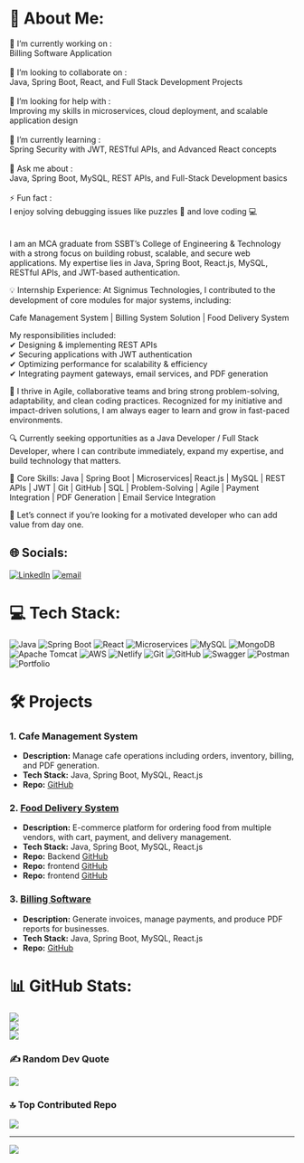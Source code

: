 # 💫 About Me:
🔭 I’m currently working on :<br>Billing Software Application <br><br>👯 I’m looking to collaborate on :<br>Java, Spring Boot, React, and Full Stack Development Projects<br><br>🤝 I’m looking for help with :<br>Improving my skills in microservices, cloud deployment, and scalable application design<br><br>🌱 I’m currently learning :<br>Spring Security with JWT, RESTful APIs, and Advanced React concepts<br><br>💬 Ask me about :<br>Java, Spring Boot, MySQL, REST APIs, and Full-Stack Development basics<br><br>⚡ Fun fact :<br>I enjoy solving debugging issues like puzzles 🧩 and love coding 💻<br><br>     
I am an MCA graduate from SSBT’s College of Engineering & Technology with a strong focus on building robust, scalable, and secure web applications. My expertise lies in Java, Spring Boot, React.js, MySQL, RESTful APIs, and JWT-based authentication.

💡 Internship Experience:
At Signimus Technologies, I contributed to the development of core modules for major systems, including:

Cafe Management System | Billing System Solution | Food Delivery System

My responsibilities included:<br>
✔ Designing & implementing REST APIs <br>
✔ Securing applications with JWT authentication <br>
✔ Optimizing performance for scalability & efficiency <br>
✔ Integrating payment gateways, email services, and PDF generation <br>

🌱 I thrive in Agile, collaborative teams and bring strong problem-solving, adaptability, and clean coding practices. Recognized for my initiative and impact-driven solutions, I am always eager to learn and grow in fast-paced environments.

🔍 Currently seeking opportunities as a Java Developer / Full Stack Developer, where I can contribute immediately, expand my expertise, and build technology that matters.

💼 Core Skills:
Java | Spring Boot | Microservices| React.js | MySQL | REST APIs | JWT | Git | GitHub | SQL | Problem-Solving | Agile | Payment Integration | PDF Generation | Email Service Integration

📩 Let’s connect if you’re looking for a motivated developer who can add value from day one.



## 🌐 Socials:
[![LinkedIn](https://img.shields.io/badge/LinkedIn-%230077B5.svg?logo=linkedin&logoColor=white)](https://linkedin.com/in/https://www.linkedin.com/in/kunal-pardeshi-ba3627250/) 
[![email](https://img.shields.io/badge/Email-D14836?logo=gmail&logoColor=white)](mailto:kpardeshi433@gmail.com) 

# 💻 Tech Stack:
![Java](https://img.shields.io/badge/java-%23ED8B00.svg?style=for-the-badge&logo=openjdk&logoColor=white) 
![Spring Boot](https://img.shields.io/badge/springboot-%236DB33F.svg?style=for-the-badge&logo=springboot&logoColor=white) 
![React](https://img.shields.io/badge/react-%2320232a.svg?style=for-the-badge&logo=react&logoColor=%2361DAFB) 
![Microservices](https://img.shields.io/badge/Microservices-%23007396.svg?style=for-the-badge&logoColor=white) 
![MySQL](https://img.shields.io/badge/mysql-4479A1.svg?style=for-the-badge&logo=mysql&logoColor=white) 
![MongoDB](https://img.shields.io/badge/MongoDB-%234ea94b.svg?style=for-the-badge&logo=mongodb&logoColor=white) 
![Apache Tomcat](https://img.shields.io/badge/apache%20tomcat-%23F8DC75.svg?style=for-the-badge&logo=apache-tomcat&logoColor=black) 
![AWS](https://img.shields.io/badge/AWS-%23FF9900.svg?style=for-the-badge&logo=amazon-aws&logoColor=white) 
![Netlify](https://img.shields.io/badge/netlify-%23000000.svg?style=for-the-badge&logo=netlify&logoColor=#00C7B7) 
![Git](https://img.shields.io/badge/git-%23F05033.svg?style=for-the-badge&logo=git&logoColor=white) 
![GitHub](https://img.shields.io/badge/github-%23121011.svg?style=for-the-badge&logo=github&logoColor=white) 
![Swagger](https://img.shields.io/badge/-Swagger-%23Clojure?style=for-the-badge&logo=swagger&logoColor=white) 
![Postman](https://img.shields.io/badge/Postman-FF6C37?style=for-the-badge&logo=postman&logoColor=white) 
![Portfolio](https://img.shields.io/badge/Portfolio-%23000000.svg?style=for-the-badge&logo=firefox&logoColor=#FF7139)
# 🛠️ Projects

### 1. Cafe Management System
- **Description:** Manage cafe operations including orders, inventory, billing, and PDF generation.
- **Tech Stack:** Java, Spring Boot, MySQL, React.js
- **Repo:** [GitHub](https://github.com/kunall002/CafeManagementSystem)


### 2. [Food Delivery System](https://foodclient-netlify.netlify.app/)
- **Description:** E-commerce platform for ordering food from multiple vendors, with cart, payment, and delivery management.
- **Tech Stack:** Java, Spring Boot, MySQL, React.js
- **Repo:** Backend [GitHub](https://github.com/kunall002/foodrestapi)
- **Repo:** frontend [GitHub](https://github.com/kunall002/foodAdmin-netlify)
- **Repo:** frontend [GitHub](https://github.com/kunall002/foodclient-netlify)


### 3. [Billing Software](https://github.com/kunall002/billing-software)
- **Description:** Generate invoices, manage payments, and produce PDF reports for businesses.
- **Tech Stack:** Java, Spring Boot, MySQL, React.js
- **Repo:** [GitHub](https://github.com/kunall002/Billing-Software-System)



# 📊 GitHub Stats:
![](https://github-readme-stats.vercel.app/api?username=kunall002&theme=github_dark&hide_border=false&include_all_commits=true&count_private=true)<br/>
![](https://nirzak-streak-stats.vercel.app/?user=kunall002&theme=github_dark&hide_border=false)<br/>
![](https://github-readme-stats.vercel.app/api/top-langs/?username=kunall002&theme=github_dark&hide_border=false&include_all_commits=true&count_private=true&layout=compact)

### ✍️ Random Dev Quote
![](https://quotes-github-readme.vercel.app/api?type=horizontal&theme=radical)

### 🔝 Top Contributed Repo
![](https://github-contributor-stats.vercel.app/api?username=kunall002&limit=5&theme=vue-dark&combine_all_yearly_contributions=true)

---
[![](https://visitcount.itsvg.in/api?id=kunall002&icon=2&color=12)](https://visitcount.itsvg.in)

<!-- Proudly created with GPRM ( https://gprm.itsvg.in ) -->
